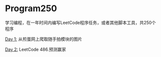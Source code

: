 # Program250

学习编程，在一年时间内编写LeetCode程序任务，或者其他脚本工具，共250个程序

[Day 1:](https://github.com/mxe0079/Program250/blob/master/Day1.md) 从煎蛋网上爬取随手拍模块的图片


[Day 2:](https://github.com/mxe0079/Program250/blob/master/Day2.md) LeetCode 486.预测赢家 
